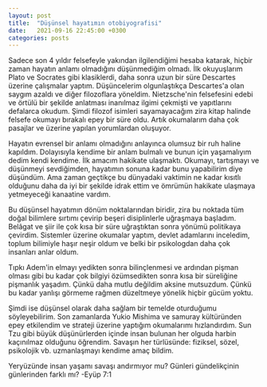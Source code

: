 ```yaml
---
layout: post
title:  "Düşünsel hayatımın otobiyografisi"
date:   2021-09-16 22:45:00 +0300
categories: posts
---
```



Sadece son 4 yıldır felsefeyle yakından ilgilendiğimi hesaba katarak, hiçbir zaman hayatın anlamı olmadığını düşünmediğim olmadı.
İlk okuyuşlarım Plato ve Socrates gibi klasiklerdi, daha sonra uzun bir süre Descartes üzerine çalışmalar yaptım. Düşüncelerim olgunlaştıkça Descartes'a olan saygım azaldı ve diğer filozoflara yöneldim.
Nietzsche'nin felsefesini edebi ve örtülü bir şekilde anlatması inanılmaz ilgimi çekmişti ve yapıtlarını defalarca okudum.
Şimdi filozof isimleri sayamayacağım zira kitap halinde felsefe okumayı bırakalı epey bir süre oldu. Artık okumalarım daha çok pasajlar ve üzerine yapılan yorumlardan oluşuyor.


Hayatın evrensel bir anlamı olmadığını anlayınca olumsuz bir ruh haline kapıldım. Dolayısıyla kendime bir anlam bulmalı ve bunun için yaşamalıyım dedim kendi kendime.
İlk amacım hakikate ulaşmaktı. Okumayı, tartışmayı ve düşünmeyi sevdiğimden, hayatımın sonuna kadar bunu yapabilirim diye düşündüm.
Ama zaman geçtikçe bu dünyadaki vaktimin ne kadar kısıtlı olduğunu daha da iyi bir şekilde idrak ettim ve ömrümün hakikate ulaşmaya yetmeyeceği kanaatine vardım.


Bu düşünsel hayatımın dönüm noktalarından biridir, zira bu noktada tüm doğal bilimlere sırtımı çevirip beşeri disiplinlerle uğraşmaya başladım.
Belâgat ve şiir ile çok kısa bir süre uğraştıktan sonra yönümü politikaya çevirdim.
Sistemler üzerine okumalar yaptım, devlet adamlarını inceledim, toplum bilimiyle haşır neşir oldum ve belki bir psikologdan daha çok insanları anlar oldum.


Tıpkı Adem'in elmayı yedikten sonra bilinçlenmesi ve ardından pişman olması gibi bu kadar çok bilgiyi özümsedikten sonra kısa bir süreliğine pişmanlık yaşadım. Çünkü daha mutlu değildim aksine mutsuzdum.
Çünkü bu kadar yanlışı görmeme rağmen düzeltmeye yönelik hiçbir gücüm yoktu.


Şimdi ise düşünsel olarak daha sağlam bir temelde oturduğumu söyleyebilirim. Son zamanlarda Yukio Mishima ve samuray kültüründen epey etkilendim ve strateji üzerine yaptığım okumalarımı hızlandırdım.
Sun Tzu gibi büyük düşünürlerden içinde insan bulunan her olguda harbin kaçınılmaz olduğunu öğrendim. Savaşın her türlüsünde: fiziksel, sözel, psikolojik vb. uzmanlaşmayı kendime amaç bildim.

Yeryüzünde insan yaşamı savaşı andırmıyor mu? Günleri gündelikçinin günlerinden farklı mı? -Eyüp 7:1

